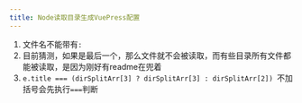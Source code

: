 ```yaml
---
title: Node读取目录生成VuePress配置
---
```


1. 文件名不能带有`:`
2. 目前猜测，如果是最后一个，那么文件就不会被读取，而有些目录所有文件都能被读取，是因为刚好有readme在兜着
3. `e.title === (dirSplitArr[3] ? dirSplitArr[3] : dirSplitArr[2]) `不加括号会先执行`===`判断
